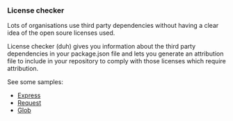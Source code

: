 ### License checker

Lots of organisations use third party dependencies without having a clear idea of the open soure licenses used. 

License checker (duh) gives you information about the third party dependencies in your package.json file and lets you generate an attribution file to include in your repository to comply with those licenses which require attribution.

See some samples:

- [Express](https://license-checker.netlify.com/?url=https://raw.githubusercontent.com/expressjs/express/master/package.json)
- [Request](https://license-checker.netlify.com/?url=https://raw.githubusercontent.com/request/request/master/package.json)
- [Glob](https://license-checker.netlify.com/?url=https://raw.githubusercontent.com/isaacs/node-glob/master/package.json)

